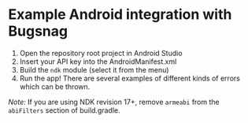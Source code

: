 # Example Android integration with Bugsnag

1. Open the repository root project in Android Studio
2. Insert your API key into the AndroidManifest.xml
3. Build the `ndk` module (select it from the menu)
4. Run the app! There are several examples of different kinds of errors which
   can be thrown.

_Note:_ If you are using NDK revision 17+, remove `armeabi` from the `abiFilters`
section of build.gradle.
